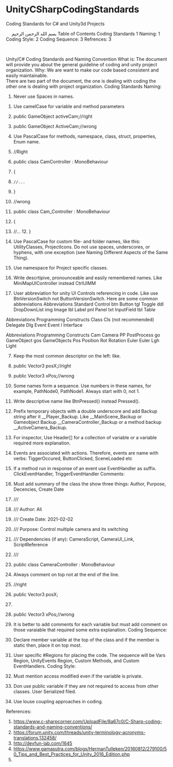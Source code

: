 # UnityCSharpCodingStandards
Coding Standards for C# and Unity3d Projects

 
بسم الله الرحمن الرحيم
Table of Contents
Coding Standards	1
Naming:	1
Coding Style:	2
Coding Sequence:	3
Refrences:	3

 

Unity/C# Coding Standards and Naming Convention
What is: The document will provide you about the general guideline of coding and unity project organization.
Why: We are want to make our code based consistent and easily maintainable.  
There are two part of the document, the one is dealing with coding the other one is dealing with project organization.
Coding Standards
Naming:
1)	Never use Spaces in names.
1.	Use camelCase for variable and method parameters
1.	public GameObject activeCam;//right
2.	public GameObject ActiveCam;//wrong
2.	Use PascalCase for methods, namespace, class, struct, properties, Enum  name.
3.	//Right
4.	public class CamController : MonoBehaviour  
5.	{  
6.	   //...  
7.	} 
8.	//wrong
9.	public class Cam_Controller : MonoBehaviour
10.	{  
11.	   //...  12.	} 

3.	Use PascalCase for custom file- and folder names, like this: UtilityClasses, ProjectIcons. Do not use spaces, underscores, or hyphens, with one exception (see Naming Different Aspects of the Same Thing).
4.	Use namespace for Project specific classes.
5.	Write descrtipive, pronounceable and easily remembered names. Like MiniMapUIController instead CtrlUIMM

6.	User abbreviation for unity UI Controls referencing in code. Like use BtnVersionSwitch not ButtonVersionSwitch. Here are some common abbreviations
Abbreviations	Standard Control
btn	Button
tgl	Toggle
ddl	DropDownList
img	Image
lbl	Label
pnl	Panel
txt	InputField
tbl	Table
	
	

Abbreviations	Programming Constructs
Class	Cls (not recommended)
Delegate	Dlg
Event	Event
I	Interface
	

Abbreviations	Programming Constructs
Cam	Camera
PP	PostProcess
go	GameObject
gos	GameObjects
Pos	Position
Rot	Rotation
Euler	Euler
Lgh	Light
	

7.	Keep the most common descriptor on the left: like.
13.	public Vector3 posX;//right
14.	public Vector3 xPos;//wrong

8.	Some names form a sequence. Use numbers in these names, for example, PathNode0, PathNode1. Always start with 0, not 1.
9.	Write descriptive name like BtnPressed() instead Pressed().
10.	Prefix temporary objects with a double underscore and add Backup string after it __Player_Backup. Like __MainScene_Backup or Gameobject Backup __CameraController_Backup or a method backup __ActiveCamera_Backup.
11.	For inspector, Use Header[] for a collection of variable or a variable required more explanation.
12.	Events are associated with actions. Therefore, events are name with verbs: TiggerOccured, ButtonClicked, SceneLoaded etc
13.	If a method run in response of an event use EventHandler as suffix. ClickEventHandler, TriggerEventHandler
Comments:
1.	Must add summary of the class the show three things: Author, Purpose, Decencies, Create Date
2.	/// <summary>
3.	/// Author: Ali
4.	/// Create Date: 2021-02-02
5.	/// Purpose: Control multiple camera and its switching
6.	/// Dependencies (if any): CameraScript, CameraUI_Link, ScriptReference
7.	/// </summary>
8.	public class CameraController : MonoBehaviour
2. Always comment on top not at the end of the line.
1.	//right
2.	public Vector3 posX;
3.	
4.	public Vector3 xPos;//wrong
3. It is better to add comments for each variable but must add comment on those varaiable that required some extra explanation. 
Coding Sequence:
1.	Declare member variable at the top of the class and if the member is static then, place it on top most.
2.	User specific #Regions for placing the code. The sequence will be Vars Region, UnityEvents Region, Custom Methods, and Custom EventHandlers.
Coding Style:
1.	Must mention access modified even if the variable is private.
2.	Don use public variable if they are not required to access from other classes. User Serialized filed.
3.	Use louse coupling approaches in coding.



References:
1.	https://www.c-sharpcorner.com/UploadFile/8a67c0/C-Sharp-coding-standards-and-naming-conventions/
2.	https://forum.unity.com/threads/unity-terminology-acronyms-translations.132458/
3.	http://devfun-lab.com/1645
4.	https://www.gamasutra.com/blogs/HermanTulleken/20160812/279100/50_Tips_and_Best_Practices_for_Unity_2016_Edition.php
5.	
